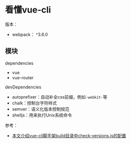 # 看懂vue-cli #
版本：

- webpack： ^3.6.0

## 模块 ##
dependencies

- vue
- vue-router

devDependencies

- autoprefixer：自动补全css前缀，例如`-webkit-`等
- chalk：控制台字符样式
- semver：语义化版本控制规范
- shelljs：用来执行Unix系统命令


参考：

- [本文介绍vue-cli脚手架build目录中check-versions.js的配置](https://www.cnblogs.com/ye-hcj/p/7074363.html)